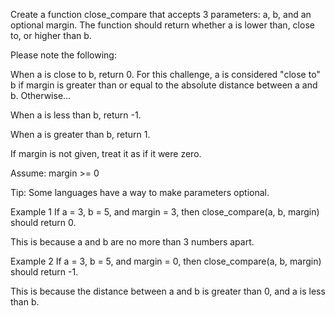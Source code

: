 Create a function close_compare that accepts 3 parameters: a, b, and an optional margin. The function should return whether a is lower than, close to, or higher than b.

Please note the following:

When a is close to b, return 0.
For this challenge, a is considered "close to" b if margin is greater than or equal to the absolute distance between a and b.
Otherwise...

When a is less than b, return -1.

When a is greater than b, return 1.

If margin is not given, treat it as if it were zero.

Assume: margin >= 0

Tip: Some languages have a way to make parameters optional.

Example 1
If a = 3, b = 5, and margin = 3, then close_compare(a, b, margin) should return 0.

This is because a and b are no more than 3 numbers apart.

Example 2
If a = 3, b = 5, and margin = 0, then close_compare(a, b, margin) should return -1.

This is because the distance between a and b is greater than 0, and a is less than b.